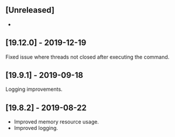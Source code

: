 ## [Unreleased]
-

## [19.12.0] - 2019-12-19
Fixed issue where threads not closed after executing the command.


## [19.9.1] - 2019-09-18
Logging improvements.


## [19.8.2] - 2019-08-22
- Improved memory resource usage.
- Improved logging.
